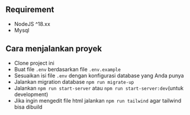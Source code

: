 ## Requirement
- NodeJS ^18.xx
- Mysql

## Cara menjalankan proyek
- Clone project ini
- Buat file `.env` berdasarkan file `.env.example`
- Sesuaikan isi file `.env` dengan konfigurasi database yang Anda punya
- Jalankan migration database `npm run migrate-up`
- Jalankan `npm run start-server` atau `npm run start-server:dev`(untuk development)
- Jika ingin mengedit file html jalankan `npm run tailwind` agar tailwind bisa dibuild
